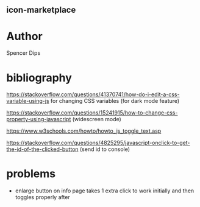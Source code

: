 ## icon-marketplace

# Author

Spencer Dips

# bibliography

https://stackoverflow.com/questions/41370741/how-do-i-edit-a-css-variable-using-js for changing CSS variables (for dark mode feature)

https://stackoverflow.com/questions/15241915/how-to-change-css-property-using-javascript (widescreen mode)

https://www.w3schools.com/howto/howto_js_toggle_text.asp

https://stackoverflow.com/questions/4825295/javascript-onclick-to-get-the-id-of-the-clicked-button (send id to console)

# problems

- enlarge button on info page takes 1 extra click to work initially and then toggles properly after